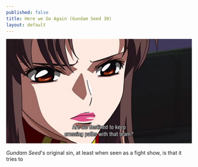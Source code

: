 ```yaml
---
published: false
title: Here we Go Again (Gundam Seed 30)
layout: default
---
```

![](/destined.jpg)

*Gundam Seed*'s original sin, at least when seen as a fight show, is that it tries to 